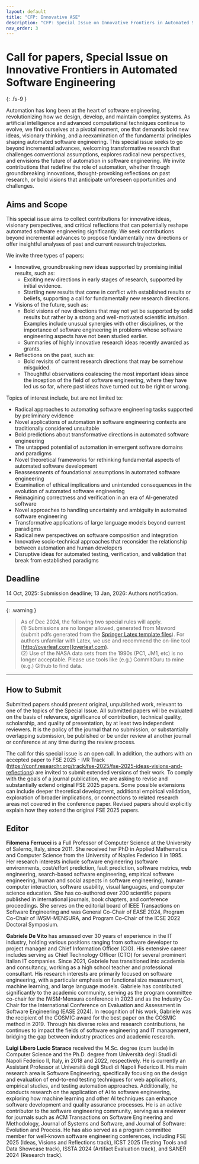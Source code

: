 ```yaml
---
layout: default
title: "CFP: Innovative ASE"
description: "CFP: Special Issue on Innovative Frontiers in Automated Software Engineering"
nav_order: 3
---
```


# Call for papers, Special Issue on Innovative Frontiers in Automated Software Engineering
{: .fs-9 }

Automation has long been at the heart of software engineering, revolutionizing how we design, develop, and maintain complex systems. As artificial intelligence and advanced computational techniques continue to evolve, we find ourselves at a pivotal moment, one that demands bold new ideas, visionary thinking, and a reexamination of the fundamental principles shaping automated software engineering.
This special issue seeks to go beyond incremental advances, welcoming transformative research that challenges conventional assumptions, explores radical new perspectives, and envisions the future of automation in software engineering. We invite contributions that redefine the role of automation, whether through groundbreaking innovations, thought-provoking reflections on past research, or bold visions that anticipate unforeseen opportunities and challenges.

## Aims and Scope

This special issue aims to collect contributions for innovative ideas, visionary perspectives, and critical reflections that can potentially reshape automated software engineering significantly. We seek contributions beyond incremental advances to propose fundamentally new directions or offer insightful analyses of past and current research trajectories.

We invite three types of papers:
-	Innovative, groundbreaking new ideas supported by promising initial results, such as:
	- Exciting new directions in early stages of research, supported by initial evidence.
	- Startling new results that come in conflict with established results or beliefs, supporting a call for fundamentally new research directions.
-	Visions of the future, such as:
	- Bold visions of new directions that may not yet be supported by solid results but rather by a strong and well-motivated scientific intuition. Examples include unusual synergies with other disciplines, or the importance of software engineering in problems whose software engineering aspects have not been studied earlier.
	- Summaries of highly innovative research ideas recently awarded as grants.
-	Reflections on the past, such as:
	- Bold revisits of current research directions that may be somehow misguided.
	- Thoughtful observations coalescing the most important ideas since the inception of the field of software engineering, where they have led us so far, where past ideas have turned out to be right or wrong.

Topics of interest include, but are not limited to:
-	Radical approaches to automating software engineering tasks supported by preliminary evidence
-	Novel applications of automation in software engineering contexts are traditionally considered unsuitable
-	Bold predictions about transformative directions in automated software engineering
-	The untapped potential of automation in emergent software domains and paradigms
-	Novel theoretical frameworks for rethinking fundamental aspects of automated software development
-	Reassessments of foundational assumptions in automated software engineering
-	Examination of ethical implications and unintended consequences in the evolution of automated software engineering
-	Reimagining correctness and verification in an era of AI-generated software
-	Novel approaches to handling uncertainty and ambiguity in automated software engineering
-	Transformative applications of large language models beyond current paradigms
-	Radical new perspectives on software composition and integration
-	Innovative socio-technical approaches that reconsider the relationship between automation and human developers
-	Disruptive ideas for automated testing, verification, and validation that break from established paradigms



## Deadline

14 Oct, 2025: Submission deadline;
13 Jan, 2026: Authors notification.

---

{: .warning }  
> As of Dec 2024, the following two special rules will apply. <br>(1) Submissions are no longer allowed, generated from Msword (submit pdfs generated from the
[Springer Latex template files](https://resource-cms.springernature.com/springer-cms/rest/v1/content/18782940/data/v13)). For authors unfamilar with Latex, we use and recommend the on-line tool [http://overleaf.com](overleaf.com). <br>
(2) Use of the NASA data sets from the 1990s (PC1, JM1, etc) is no longer acceptable. Please use tools like (e.g.) CommitGuru to mine (e.g.) Github to find data.

---

## How to Submit

Submitted papers should present original, unpublished work, relevant to one of the topics of the Special Issue. All submitted papers will be evaluated on the basis of relevance, significance of contribution, technical quality, scholarship, and quality of presentation, by at least two independent reviewers. It is the policy of the journal that no submission, or substantially overlapping submission, be published or be under review at another journal or conference at any time during the review process.

The call for this special issue is an open call. In addition, the authors with an accepted paper to FSE 2025 - IVR Track (https://conf.researchr.org/track/fse-2025/fse-2025-ideas-visions-and-reflections) are invited to submit extended versions of their work. To comply with the goals of a journal publication, we are asking to revise and substantially extend original FSE 2025 papers. Some possible extensions can include deeper theoretical development, additional empirical validation, exploration of broader implications, or connections to related research areas not covered in the conference paper. Revised papers should explicitly explain how they extend the original FSE 2025 papers.


## Editor

<b>Filomena Ferrucci</b> is a Full Professor of Computer Science at the University of Salerno, Italy, since 2011. She received her PhD in Applied Mathematics and Computer Science from the University of Naples Federico II in 1995. Her research interests include software engineering (software environments, cost/effort prediction, fault prediction, software metrics, web engineering, search-based software engineering, empirical software engineering, human and social aspects in software engineering), human-computer interaction, software usability, visual languages, and computer science education. She has co-authored over 200 scientific papers published in international journals, book chapters, and conference proceedings. She serves on the editorial board of IEEE Transactions on Software Engineering and was General Co-Chair of EASE 2024, Program Co-Chair of IWSM-MENSURA, and Program Co-Chair of the ICSE 2022 Doctoral Symposium.


<b>Gabriele De Vito</b> has amassed over 30 years of experience in the IT industry, holding various positions ranging from software developer to project manager and Chief Information Officer (CIO). His extensive career includes serving as Chief Technology Officer (CTO) for several prominent Italian IT companies. Since 2021, Gabriele has transitioned into academia and consultancy, working as a high school teacher and professional consultant.
His research interests are primarily focused on software engineering, with a particular emphasis on functional size measurement, machine learning, and large language models. Gabriele has contributed significantly to the academic community, serving as the program committee co-chair for the IWSM-Mensura conference in 2023 and as the Industry Co-Chair for the International Conference on Evaluation and Assessment in Software Engineering (EASE 2024).
In recognition of his work, Gabriele was the recipient of the COSMIC award for the best paper on the COSMIC method in 2019. Through his diverse roles and research contributions, he continues to impact the fields of software engineering and IT management, bridging the gap between industry practices and academic research.

<b>Luigi Libero Lucio Starace</b> received the M.Sc. degree (cum laude) in Computer Science and the Ph.D. degree from Università degli Studi di Napoli Federico II, Italy, in 2018 and 2022, respectively. He is currently an Assistant Professor at Università degli Studi di Napoli Federico II. His main research area is Software Engineering, specifically focusing on the design and evaluation of end-to-end testing techniques for web applications, empirical studies, and testing automation approaches. Additionally, he conducts research on the application of AI to software engineering, exploring how machine learning and other AI techniques can enhance software development and quality assurance processes.  He is an active contributor to the software engineering community, serving as a reviewer for journals such as ACM Transactions on Software Engineering and Methodology, Journal of Systems and Software, and Journal of Software: Evolution and Process. He has also served as a program committee member for well-known software engineering conferences, including FSE 2025 (Ideas, Visions and Reflections track), ICST 2025 (Testing Tools and Data Showcase track), ISSTA 2024 (Artifact Evaluation track), and SANER 2024 (Research track).
